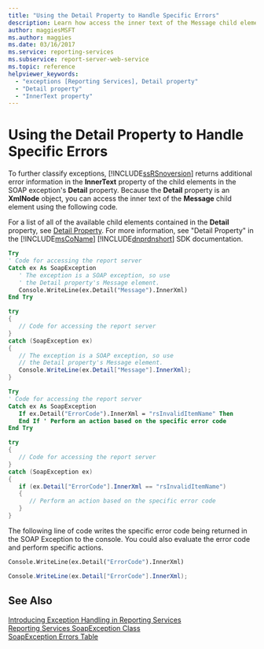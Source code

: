 ```yaml
---
title: "Using the Detail Property to Handle Specific Errors"
description: Learn how access the inner text of the Message child element by using the Detail property to handle specific errors.
author: maggiesMSFT
ms.author: maggies
ms.date: 03/16/2017
ms.service: reporting-services
ms.subservice: report-server-web-service
ms.topic: reference
helpviewer_keywords:
  - "exceptions [Reporting Services], Detail property"
  - "Detail property"
  - "InnerText property"
---
```

# Using the Detail Property to Handle Specific Errors
  To further classify exceptions, [!INCLUDE[ssRSnoversion](../../../includes/ssrsnoversion-md.md)] returns additional error information in the **InnerText** property of the child elements in the SOAP exception's **Detail** property. Because the **Detail** property is an **XmlNode** object, you can access the inner text of the **Message** child element using the following code.  
  
 For a list of all of the available child elements contained in the **Detail** property, see [Detail Property](../../../reporting-services/report-server-web-service-net-framework-exception-handling/soapexception-class/detail-property.md). For more information, see "Detail Property" in the [!INCLUDE[msCoName](../../../includes/msconame-md.md)] [!INCLUDE[dnprdnshort](../../../includes/dnprdnshort-md.md)] SDK documentation.  
  
```vb  
Try  
' Code for accessing the report server  
Catch ex As SoapException  
   ' The exception is a SOAP exception, so use  
   ' the Detail property's Message element.  
   Console.WriteLine(ex.Detail("Message").InnerXml)  
End Try  
```  
  
```csharp  
try  
{  
   // Code for accessing the report server  
}  
catch (SoapException ex)  
{  
   // The exception is a SOAP exception, so use  
   // the Detail property's Message element.  
   Console.WriteLine(ex.Detail["Message"].InnerXml);  
}  
```  
  
```vb  
Try  
' Code for accessing the report server  
Catch ex As SoapException  
   If ex.Detail("ErrorCode").InnerXml = "rsInvalidItemName" Then  
   End If ' Perform an action based on the specific error code  
End Try  
```  
  
```csharp  
try  
{  
   // Code for accessing the report server  
}  
catch (SoapException ex)  
{  
   if (ex.Detail["ErrorCode"].InnerXml == "rsInvalidItemName")  
   {  
      // Perform an action based on the specific error code  
   }  
}  
```  
  
 The following line of code writes the specific error code being returned in the SOAP Exception to the console. You could also evaluate the error code and perform specific actions.  
  
```vb  
Console.WriteLine(ex.Detail("ErrorCode").InnerXml)  
```  
  
```csharp  
Console.WriteLine(ex.Detail["ErrorCode"].InnerXml);  
```  
  
## See Also  
 [Introducing Exception Handling in Reporting Services](../../../reporting-services/report-server-web-service-net-framework-exception-handling/introducing-exception-handling-in-reporting-services.md)   
 [Reporting Services SoapException Class](../../../reporting-services/report-server-web-service-net-framework-exception-handling/soapexception-class/reporting-services-soapexception-class.md)   
 [SoapException Errors Table](../../../reporting-services/report-server-web-service-net-framework-exception-handling/soapexception-class/soapexception-errors-table.md)  
  
  
